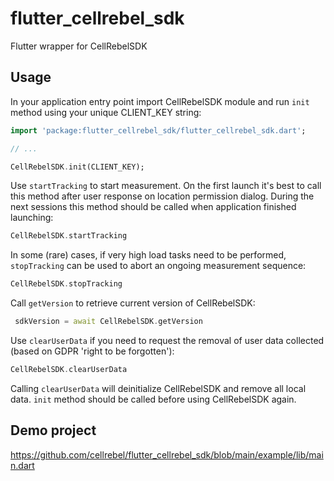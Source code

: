 # flutter_cellrebel_sdk

Flutter wrapper for CellRebelSDK


## Usage

In your application entry point import CellRebelSDK module and run `init` method using your unique CLIENT_KEY string:
```dart
import 'package:flutter_cellrebel_sdk/flutter_cellrebel_sdk.dart';

// ...

CellRebelSDK.init(CLIENT_KEY);
```

Use `startTracking` to start measurement. On the first launch it's best to call this method after user response on location permission dialog. During the next sessions this method should be called when application finished launching:
```dart
CellRebelSDK.startTracking
```

In some (rare) cases, if very high load tasks need to be performed, `stopTracking` can be used to abort an ongoing measurement sequence:
```dart
CellRebelSDK.stopTracking
```

Call `getVersion` to retrieve current version of CellRebelSDK:
```dart
 sdkVersion = await CellRebelSDK.getVersion 
```

Use `clearUserData` if you need to request the removal of user data collected (based on GDPR 'right to be forgotten'):
```dart
CellRebelSDK.clearUserData
```
Calling `clearUserData` will deinitialize CellRebelSDK and remove all local data. `init` method should be called before using CellRebelSDK again.

## Demo project
https://github.com/cellrebel/flutter_cellrebel_sdk/blob/main/example/lib/main.dart